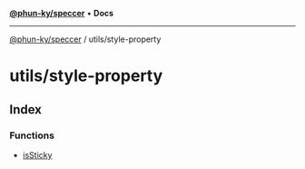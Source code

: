 [**@phun-ky/speccer**](../../README.md) • **Docs**

***

[@phun-ky/speccer](../../README.md) / utils/style-property

# utils/style-property

## Index

### Functions

- [isSticky](functions/isSticky.md)
